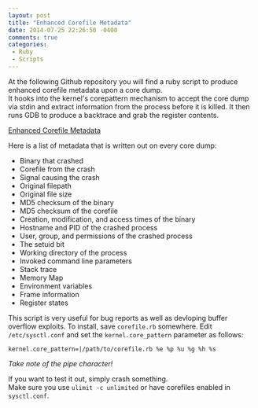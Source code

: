 ```yaml
---
layout: post
title: "Enhanced Corefile Metadata"
date: 2014-07-25 22:26:50 -0400
comments: true
categories: 
 - Ruby
 - Scripts
---
```


At the following Github repository you will find a ruby script to produce enhanced corefile metadata upon a core dump.   
It hooks into the kernel's corepattern mechanism to accept the core dump via stdin and extract information from the process before it is killed. It then runs GDB to produce a backtrace and grab the register contents.

[Enhanced Corefile Metadata](https://github.com/jrruethe/corefile)

Here is a list of metadata that is written out on every core dump:

 - Binary that crashed
 - Corefile from the crash
 - Signal causing the crash
 - Original filepath
 - Original file size
 - MD5 checksum of the binary
 - MD5 checksum of the corefile
 - Creation, modification, and access times of the binary
 - Hostname and PID of the crashed process
 - User, group, and permissions of the crashed process
 - The setuid bit
 - Working directory of the process
 - Invoked command line parameters
 - Stack trace
 - Memory Map
 - Environment variables
 - Frame information
 - Register states

This script is very useful for bug reports as well as devloping buffer overflow exploits.
To install, save `corefile.rb` somewhere. Edit `/etc/sysctl.conf` and set the `kernel.core_pattern` parameter as follows:

    kernel.core_pattern=|/path/to/corefile.rb %e %p %u %g %h %s
    
*Take note of the pipe character!*

If you want to test it out, simply crash something.  
Make sure you use `ulimit -c unlimited` or have corefiles enabled in `sysctl.conf`.
